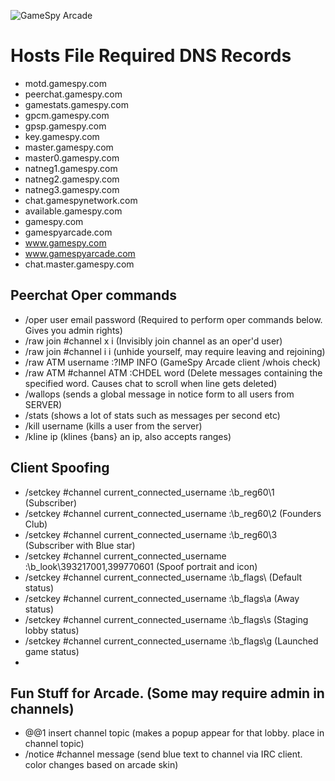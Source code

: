 ![GameSpy Arcade](https://i.imgur.com/t1IET6z.png)

# Hosts File Required DNS Records

* motd.gamespy.com
* peerchat.gamespy.com
* gamestats.gamespy.com
* gpcm.gamespy.com
* gpsp.gamespy.com
* key.gamespy.com
* master.gamespy.com
* master0.gamespy.com
* natneg1.gamespy.com
* natneg2.gamespy.com
* natneg3.gamespy.com
* chat.gamespynetwork.com
* available.gamespy.com
* gamespy.com
* gamespyarcade.com
* www.gamespy.com
* www.gamespyarcade.com
* chat.master.gamespy.com

## Peerchat Oper commands

* /oper user email password (Required to perform oper commands below. Gives you admin rights)
* /raw join #channel x i  (Invisibly join channel as an oper'd user)
* /raw join #channel i i (unhide yourself, may require leaving and rejoining)
* /raw ATM username :?IMP INFO (GameSpy Arcade client /whois check)
* /raw ATM #channel ATM :CHDEL word (Delete messages containing the specified word. Causes chat to scroll when line gets deleted)
* /wallops (sends a global message in notice form to all users from SERVER)
* /stats (shows a lot of stats such as messages per second etc)
* /kill username (kills a user from the server)
* /kline ip (klines {bans} an ip, also accepts ranges)

## Client Spoofing

* /setckey #channel current_connected_username :\b_reg60\1  (Subscriber)
* /setckey #channel current_connected_username :\b_reg60\2  (Founders Club)
* /setckey #channel current_connected_username :\b_reg60\3  (Subscriber with Blue star)
* /setckey #channel current_connected_username :\b_look\393217001,399770601 (Spoof portrait and icon)
* /setckey #channel current_connected_username :\b_flags\ (Default status)
* /setckey #channel current_connected_username :\b_flags\a (Away status)
* /setckey #channel current_connected_username :\b_flags\s (Staging lobby status)
* /setckey #channel current_connected_username :\b_flags\g (Launched game status)
* 

## Fun Stuff for Arcade. (Some may require admin in channels)

* @@1 insert channel topic (makes a popup appear for that lobby. place in channel topic)
* /notice #channel message (send blue text to channel via IRC client. color changes based on arcade skin)

